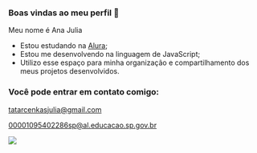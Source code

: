 ### Boas vindas ao meu perfil 🌟

Meu nome é Ana Julia

- Estou estudando na [Alura](https://www.alura.com.br/);
- Estou me desenvolvendo na linguagem de JavaScript;
- Utilizo esse espaço para minha organização e compartilhamento dos meus projetos desenvolvidos.

### Você pode entrar em contato comigo:

tatarcenkasjulia@gmail.com

00001095402286sp@al.educacao.sp.gov.br

![](https://media.tenor.com/UklTXSxCbsEAAAAM/harry-potter-hogwarts.gif)

